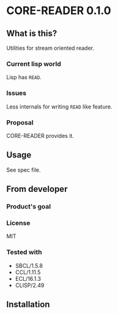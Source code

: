 # CORE-READER 0.1.0
## What is this?
Utilities for stream oriented reader.

### Current lisp world
Lisp has `READ`.
### Issues
Less internals for writing `READ` like feature.
### Proposal
CORE-READER provides it.
## Usage
See spec file.
## From developer

### Product's goal

### License
MIT

### Tested with
* SBCL/1.5.8
* CCL/1.11.5
* ECL/16.1.3
* CLISP/2.49

## Installation

